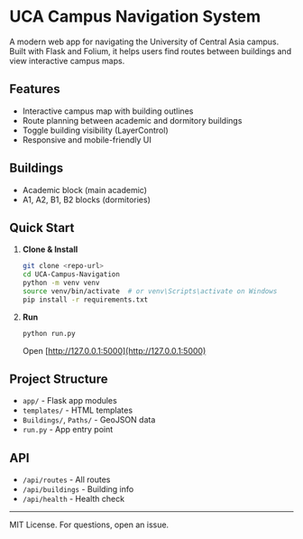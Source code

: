 # UCA Campus Navigation System

A modern web app for navigating the University of Central Asia campus. Built with Flask and Folium, it helps users find routes between buildings and view interactive campus maps.

## Features
- Interactive campus map with building outlines
- Route planning between academic and dormitory buildings
- Toggle building visibility (LayerControl)
- Responsive and mobile-friendly UI

## Buildings
- Academic block (main academic)
- A1, A2, B1, B2 blocks (dormitories)

## Quick Start
1. **Clone & Install**
   ```bash
   git clone <repo-url>
   cd UCA-Campus-Navigation
   python -m venv venv
   source venv/bin/activate  # or venv\Scripts\activate on Windows
   pip install -r requirements.txt
   ```
2. **Run**
   ```bash
   python run.py
   ```
   Open [http://127.0.0.1:5000](http://127.0.0.1:5000)

## Project Structure
- `app/` - Flask app modules
- `templates/` - HTML templates
- `Buildings/`, `Paths/` - GeoJSON data
- `run.py` - App entry point

## API
- `/api/routes` - All routes
- `/api/buildings` - Building info
- `/api/health` - Health check

---
MIT License. For questions, open an issue. 